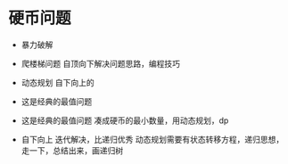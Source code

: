 # 硬币问题

- 暴力破解
- 爬楼梯问题   自顶向下解决问题思路，编程技巧


- 动态规划  自下向上的
- 这是经典的最值问题



- 这是经典的最值问题  凑成硬币的最小数量，用动态规划，dp
- 自下向上  迭代解决，比递归优秀
动态规划需要有状态转移方程，递归思想，走一下，总结出来，画递归树